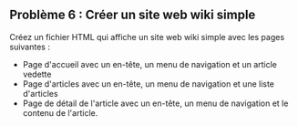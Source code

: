 ## Problème 6 : Créer un site web wiki simple

Créez un fichier HTML qui affiche un site web wiki simple avec les pages suivantes :

- Page d'accueil avec un en-tête, un menu de navigation et un article vedette
- Page d'articles avec un en-tête, un menu de navigation et une liste d'articles
- Page de détail de l'article avec un en-tête, un menu de navigation et le contenu de l'article.
